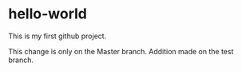 # hello-world

This is my first github project.

This change is only on the Master branch.
Addition made on the test branch.
